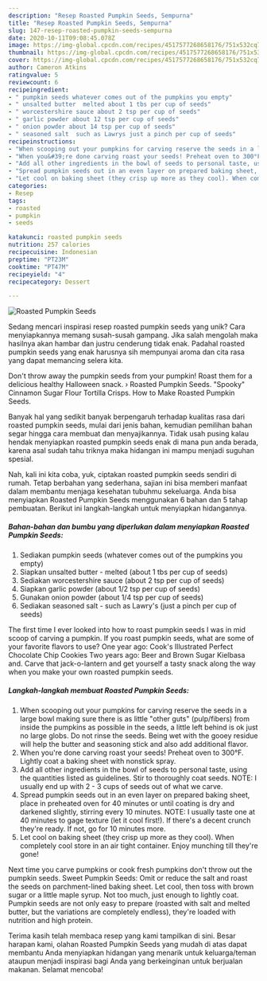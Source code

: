 ```yaml
---
description: "Resep Roasted Pumpkin Seeds, Sempurna"
title: "Resep Roasted Pumpkin Seeds, Sempurna"
slug: 147-resep-roasted-pumpkin-seeds-sempurna
date: 2020-10-11T09:08:45.078Z
image: https://img-global.cpcdn.com/recipes/4517577268658176/751x532cq70/roasted-pumpkin-seeds-recipe-main-photo.jpg
thumbnail: https://img-global.cpcdn.com/recipes/4517577268658176/751x532cq70/roasted-pumpkin-seeds-recipe-main-photo.jpg
cover: https://img-global.cpcdn.com/recipes/4517577268658176/751x532cq70/roasted-pumpkin-seeds-recipe-main-photo.jpg
author: Cameron Atkins
ratingvalue: 5
reviewcount: 6
recipeingredient:
- " pumpkin seeds whatever comes out of the pumpkins you empty"
- " unsalted butter  melted about 1 tbs per cup of seeds"
- " worcestershire sauce about 2 tsp per cup of seeds"
- " garlic powder about 12 tsp per cup of seeds"
- " onion powder about 14 tsp per cup of seeds"
- " seasoned salt  such as Lawrys just a pinch per cup of seeds"
recipeinstructions:
- "When scooping out your pumpkins for carving reserve the seeds in a large bowl making sure there is as little &#34;other guts&#34; (pulp/fibers) from inside the pumpkins as possible in the seeds, a little left behind is ok just no large globs. Do not rinse the seeds. Being wet with the gooey residue will help the butter and seasoning stick and also add additional flavor."
- "When you&#39;re done carving roast your seeds! Preheat oven to 300°F. Lightly coat a baking sheet with nonstick spray."
- "Add all other ingredients in the bowl of seeds to personal taste, using the quantities listed as guidelines. Stir to thoroughly coat seeds. NOTE: I usually end up with 2 - 3 cups of seeds out of what we carve."
- "Spread pumpkin seeds out in an even layer on prepared baking sheet, place in preheated oven for 40 minutes or until coating is dry and darkened slightly, stirring every 10 minutes. NOTE: I usually taste one at 40 minutes to gage texture (let it cool first!). If there&#39;s a decent crunch they&#39;re ready. If not, go for 10 minutes more."
- "Let cool on baking sheet (they crisp up more as they cool). When completely cool store in an air tight container. Enjoy munching till they&#39;re gone!"
categories:
- Resep
tags:
- roasted
- pumpkin
- seeds

katakunci: roasted pumpkin seeds 
nutrition: 257 calories
recipecuisine: Indonesian
preptime: "PT23M"
cooktime: "PT47M"
recipeyield: "4"
recipecategory: Dessert

---
```



![Roasted Pumpkin Seeds](https://img-global.cpcdn.com/recipes/4517577268658176/751x532cq70/roasted-pumpkin-seeds-recipe-main-photo.jpg)

Sedang mencari inspirasi resep roasted pumpkin seeds yang unik? Cara menyiapkannya memang susah-susah gampang. Jika salah mengolah maka hasilnya akan hambar dan justru cenderung tidak enak. Padahal roasted pumpkin seeds yang enak harusnya sih mempunyai aroma dan cita rasa yang dapat memancing selera kita.

Don&#39;t throw away the pumpkin seeds from your pumpkin! Roast them for a delicious healthy Halloween snack. › Roasted Pumpkin Seeds. &#34;Spooky&#34; Cinnamon Sugar Flour Tortilla Crisps. How to Make Roasted Pumpkin Seeds.

Banyak hal yang sedikit banyak berpengaruh terhadap kualitas rasa dari roasted pumpkin seeds, mulai dari jenis bahan, kemudian pemilihan bahan segar hingga cara membuat dan menyajikannya. Tidak usah pusing kalau hendak menyiapkan roasted pumpkin seeds enak di mana pun anda berada, karena asal sudah tahu triknya maka hidangan ini mampu menjadi suguhan spesial.


Nah, kali ini kita coba, yuk, ciptakan roasted pumpkin seeds sendiri di rumah. Tetap berbahan yang sederhana, sajian ini bisa memberi manfaat dalam membantu menjaga kesehatan tubuhmu sekeluarga. Anda bisa menyiapkan Roasted Pumpkin Seeds menggunakan 6 bahan dan 5 tahap pembuatan. Berikut ini langkah-langkah untuk menyiapkan hidangannya.

<!--inarticleads1-->

##### Bahan-bahan dan bumbu yang diperlukan dalam menyiapkan Roasted Pumpkin Seeds:

1. Sediakan  pumpkin seeds (whatever comes out of the pumpkins you empty)
1. Siapkan  unsalted butter - melted (about 1 tbs per cup of seeds)
1. Sediakan  worcestershire sauce (about 2 tsp per cup of seeds)
1. Siapkan  garlic powder (about 1/2 tsp per cup of seeds)
1. Gunakan  onion powder (about 1/4 tsp per cup of seeds)
1. Sediakan  seasoned salt - such as Lawry&#39;s (just a pinch per cup of seeds)


The first time I ever looked into how to roast pumpkin seeds I was in mid scoop of carving a pumpkin. If you roast pumpkin seeds, what are some of your favorite flavors to use? One year ago: Cook&#39;s Illustrated Perfect Chocolate Chip Cookies Two years ago: Beer and Brown Sugar Kielbasa and. Carve that jack-o-lantern and get yourself a tasty snack along the way when you make your own roasted pumpkin seeds. 

<!--inarticleads2-->

##### Langkah-langkah membuat Roasted Pumpkin Seeds:

1. When scooping out your pumpkins for carving reserve the seeds in a large bowl making sure there is as little &#34;other guts&#34; (pulp/fibers) from inside the pumpkins as possible in the seeds, a little left behind is ok just no large globs. Do not rinse the seeds. Being wet with the gooey residue will help the butter and seasoning stick and also add additional flavor.
1. When you&#39;re done carving roast your seeds! Preheat oven to 300°F. Lightly coat a baking sheet with nonstick spray.
1. Add all other ingredients in the bowl of seeds to personal taste, using the quantities listed as guidelines. Stir to thoroughly coat seeds. NOTE: I usually end up with 2 - 3 cups of seeds out of what we carve.
1. Spread pumpkin seeds out in an even layer on prepared baking sheet, place in preheated oven for 40 minutes or until coating is dry and darkened slightly, stirring every 10 minutes. NOTE: I usually taste one at 40 minutes to gage texture (let it cool first!). If there&#39;s a decent crunch they&#39;re ready. If not, go for 10 minutes more.
1. Let cool on baking sheet (they crisp up more as they cool). When completely cool store in an air tight container. Enjoy munching till they&#39;re gone!


Next time you carve pumpkins or cook fresh pumpkins don&#39;t throw out the pumpkin seeds. Sweet Pumpkin Seeds: Omit or reduce the salt and roast the seeds on parchment-lined baking sheet. Let cool, then toss with brown sugar or a little maple syrup. Not too much, just enough to lightly coat. Pumpkin seeds are not only easy to prepare (roasted with salt and melted butter, but the variations are completely endless), they&#39;re loaded with nutrition and high protein. 

Terima kasih telah membaca resep yang kami tampilkan di sini. Besar harapan kami, olahan Roasted Pumpkin Seeds yang mudah di atas dapat membantu Anda menyiapkan hidangan yang menarik untuk keluarga/teman ataupun menjadi inspirasi bagi Anda yang berkeinginan untuk berjualan makanan. Selamat mencoba!
